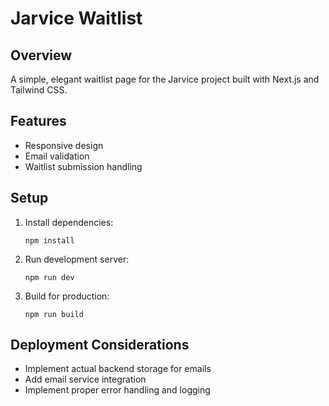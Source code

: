 # Jarvice Waitlist

## Overview
A simple, elegant waitlist page for the Jarvice project built with Next.js and Tailwind CSS.

## Features
- Responsive design
- Email validation
- Waitlist submission handling

## Setup
1. Install dependencies:
   ```
   npm install
   ```

2. Run development server:
   ```
   npm run dev
   ```

3. Build for production:
   ```
   npm run build
   ```

## Deployment Considerations
- Implement actual backend storage for emails
- Add email service integration
- Implement proper error handling and logging

